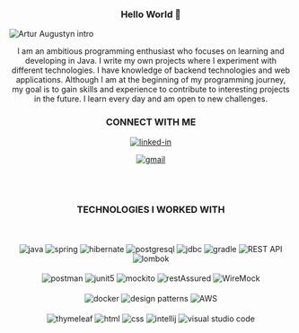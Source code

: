<div align="center">
  <h3>Hello World  👋</h3>
</div>

![Artur Augustyn intro](https://github.com/ArcziDudu/ArcziDudu/assets/97475821/d6ce89d8-a616-4d8b-b2c7-fab2bb1b07cb)

<p align="center">I am an ambitious programming enthusiast who focuses on learning and developing in Java. I write my own projects where I experiment with different technologies. I have knowledge of backend technologies and web applications. Although I am at the beginning of my programming journey, my goal is to gain skills and experience to contribute to interesting projects in the future. I learn every day and am open to new challenges.</p>
<div align="center">
  <h3>CONNECT WITH ME</h3>
  
[<img align="center" alt="linked-in" src="https://img.shields.io/badge/linkedin-%230077B5.svg?&style=for-the-badge&logo=linkedin&logoColor=white" />](https://www.linkedin.com/in/artur-augustyn-a70b0228b)


[<img align="center" alt="gmail" src="https://img.shields.io/badge/Gmail-D14836?style=for-the-badge&logo=gmail&logoColor=white" />](mailto:artur.augustyn26@gmail.com)
</div>
<br></br>
<div align="center">
  <h3>TECHNOLOGIES I WORKED WITH</h3>
</div>
<div align="center">
<br></br>
<img align="center"alt="java" src="https://img.shields.io/badge/Java-%23DD0031.svg?style=for-the-badge&logo=java&logoColor=white" />
<img align="center"alt="spring" src="https://img.shields.io/badge/spring%20-%236DB33F.svg?&style=for-the-badge&logo=spring&logoColor=white" />
<img align="center"alt="hibernate" src="https://img.shields.io/badge/Hibernate-59666C?style=for-the-badge&logo=hibernate&logoColor=white" />
<img align="center" alt="postgresql" src="https://img.shields.io/badge/PostgreSQL-316192?style=for-the-badge&logo=postgresql&logoColor=white" />
<img align="center" alt="jdbc" src="https://img.shields.io/badge/JDBC-007ACC?style=for-the-badge&logo=java-database-connectivity&logoColor=white" />
<img align="center" alt="gradle" src="https://img.shields.io/badge/Gradle-02303A?style=for-the-badge&logo=gradle&logoColor=white" />
<img align="center" alt="REST API" src="https://img.shields.io/badge/REST%20API-00B289?style=for-the-badge" />
<img align="center" alt="lombok" src="https://img.shields.io/badge/Lombok-BC4E25?style=for-the-badge&logo=lombok&logoColor=white" />
<br>
<br>
<img align="center" alt="postman" src="https://img.shields.io/badge/Postman-FF6C37?style=for-the-badge&logo=postman&logoColor=white" />
<img align="center" alt="junit5" src="https://img.shields.io/badge/JUnit%205-25A162?style=for-the-badge&logo=junit5&logoColor=white" />
<img align="center" alt="mockito" src="https://img.shields.io/badge/Mockito-DA8543?style=for-the-badge&logo=mockito&logoColor=white" />
<img align="center" alt="restAssured" src="https://img.shields.io/badge/REST assured-FF5733?style=for-the-badge&logo=java&logoColor=white" />
<img align="center" alt="WireMock" src="https://img.shields.io/badge/WireMock-4CC552?style=for-the-badge&logo=java&logoColor=white" />
<br>
<br>
<img align="center" alt="docker" src="https://img.shields.io/badge/Docker-2496ED?style=for-the-badge&logo=docker&logoColor=white" />
<img align="center" alt="design patterns" src="https://img.shields.io/badge/Design%20Patterns-5C6BC0?style=for-the-badge" />
<img align="center" alt="AWS" src="https://img.shields.io/badge/AWS-FF9900?style=for-the-badge&logo=amazon-aws&logoColor=white" />
<br>
<br>
<img align="center" alt="thymeleaf" src="https://img.shields.io/badge/Thymeleaf-005F0F?style=for-the-badge&logo=thymeleaf&logoColor=white" />
<img align="center" alt="html" src="https://img.shields.io/badge/HTML5-%23E34F26.svg?style=for-the-badge&logo=html5&logoColor=white" />
<img align="center" alt="css" src="https://img.shields.io/badge/CSS3-%231572B6.svg?style=for-the-badge&logo=css3&logoColor=white" />
<img align="center" alt="intellij" src="https://img.shields.io/badge/IntelliJ IDEA-000000?style=for-the-badge&logo=intellij-idea&logoColor=white" />
<img align="center" alt="visual studio code" src="https://img.shields.io/badge/Visual%20Studio%20Code-007ACC?style=for-the-badge&logo=visual-studio-code&logoColor=white" />
</div>
